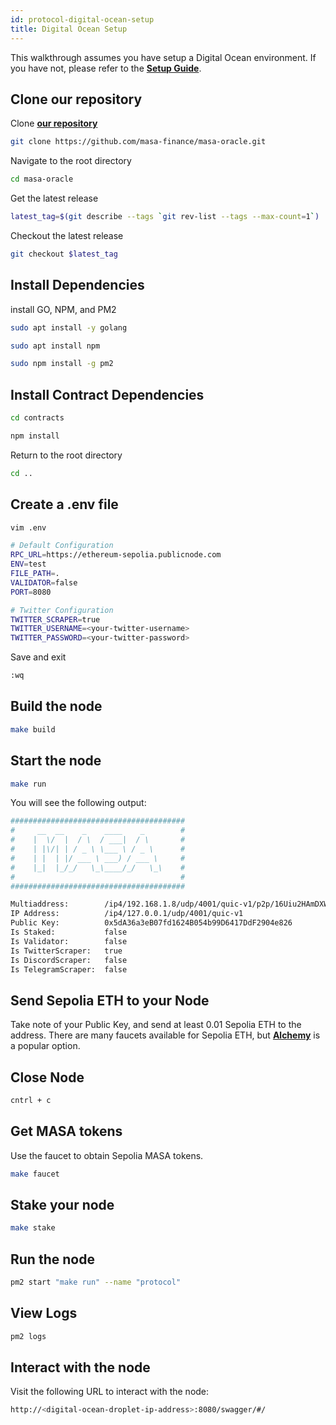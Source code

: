 ```yaml
---
id: protocol-digital-ocean-setup
title: Digital Ocean Setup
---
```


This walkthrough assumes you have setup a Digital Ocean environment. If you have not, please refer to the **[Setup Guide](../masa-subnet/shared/create-environment.md)**.

## Clone our repository

Clone **[our repository](https://github.com/masa-finance/masa-oracle.git)**

```bash
git clone https://github.com/masa-finance/masa-oracle.git
```

Navigate to the root directory

```bash
cd masa-oracle
```

Get the latest release

```bash
latest_tag=$(git describe --tags `git rev-list --tags --max-count=1`)
```

Checkout the latest release

```bash
git checkout $latest_tag
```

## Install Dependencies

install GO, NPM, and PM2

```bash
sudo apt install -y golang
```

```bash
sudo apt install npm
```

```bash
sudo npm install -g pm2
```

## Install Contract Dependencies

```bash
cd contracts
```

```bash
npm install
```

Return to the root directory

```bash
cd ..
```

## Create a .env file

```bash
vim .env
```

```bash
# Default Configuration
RPC_URL=https://ethereum-sepolia.publicnode.com
ENV=test
FILE_PATH=.
VALIDATOR=false
PORT=8080

# Twitter Configuration
TWITTER_SCRAPER=true
TWITTER_USERNAME=<your-twitter-username>
TWITTER_PASSWORD=<your-twitter-password>
```

Save and exit

```bash
:wq
```

## Build the node

```bash
make build
```

## Start the node

```bash
make run
```

You will see the following output:

```bash
#######################################
#     __  __    _    ____    _        #
#    |  \/  |  / \  / ___|  / \       #
#    | |\/| | / _ \ \___ \ / _ \      #
#    | |  | |/ ___ \ ___) / ___ \     #
#    |_|  |_/_/   \_\____/_/   \_\    #
#                                     #
#######################################

Multiaddress:        /ip4/192.168.1.8/udp/4001/quic-v1/p2p/16Uiu2HAmDXWNV9RXVoRsbt9z7pFSsKS2KdpN7HHFVLdFZmS7iCvo
IP Address:          /ip4/127.0.0.1/udp/4001/quic-v1
Public Key:          0x5dA36a3eB07fd1624B054b99D6417DdF2904e826
Is Staked:           false
Is Validator:        false
Is TwitterScraper:   true
Is DiscordScraper:   false
Is TelegramScraper:  false
```

## Send Sepolia ETH to your Node

Take note of your Public Key, and send at least 0.01 Sepolia ETH to the address. There are many faucets available for Sepolia ETH, but **[Alchemy](https://www.alchemy.com/faucets/ethereum-sepolia)** is a popular option.

## Close Node

```bash
cntrl + c
```

## Get MASA tokens

Use the faucet to obtain Sepolia MASA tokens.

```bash
make faucet
```

## Stake your node

```bash
make stake
```

## Run the node

```bash
pm2 start "make run" --name "protocol"
```

## View Logs

```bash
pm2 logs
```

## Interact with the node

Visit the following URL to interact with the node:

```bash
http://<digital-ocean-droplet-ip-address>:8080/swagger/#/
```
